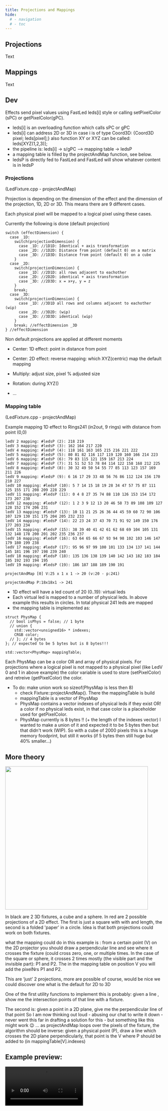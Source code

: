 ```yaml
---
title: Projections and Mappings
hide:
  # - navigation
  # - toc
---
```


## Projections

Text

## Mappings

Text

## Dev

Effects send pixel values using FastLed leds[i] style or calling setPixelColor (sPC) or getPixelColor(gPC).

* leds[i] is an overloading function which calls sPC or gPC
* leds[i] can address 2D or 3D in case i is of type Coord3D: {Coord3D pixel; leds[pixel];} also function XY or XYZ can be called: leds[XYZ(1,2,3)];
* the pipeline is: leds[i] -> s/gPC —> mapping table -> ledsP
* a mapping table is filled by the projectAndMap function, see below.
* ledsP is directly fed to FastLed and FastLed will show whatever content is in ledsP

### Projections
(LedFixture.cpp - projectAndMap)

Projection is depending on the dimension of the effect and the dimension of the projection, 1D, 2D or 3D.
This means there are 9 different cases.

Each physical pixel will be mapped to a logical pixel using these cases.

Currently the following is done (default projection)

```
switch (effectDimension) {
  case _1D:
    switch(projectionDimension) {
      case _1D: //1D1D: Identical + axis transformation
      case _2D: //1D2D: Distance from point (default 0) on a matrix
      case _3D: //1D3D: Distance from point (default 0) on a cube
    }
  case _2D:
    switch(projectionDimension) {
      case _1D: //2D1D: all rows adjacent to eachother
      case _2D: //2D2D: identical + axis transformation
      case _3D: //2D3D: x = x+y, y = z
    }
    break;
  case _3D:
    switch(projectionDimension) {
      case _1D: //3D1D all rows and columns adjacent to eachother (wip)
      case _2D: //3D2D: (wip)
      case _3D: //3D3D: identical (wip)
    }
    break; //effectDimension _3D
} //effectDimension
```

Non default projections are applied at different moments

* Center: 1D effect: point in distance from point

* Center: 2D effect: reverse mapping: which XYZ(centric) map the default mapping

* Multiply: adjust size, pixel % adjusted size

* Rotation: during XYZ()

* ...

### Mapping table
(LedFixture.cpp - projectAndMap)

Example mapping 1D effect to Rings241 (in2out, 9 rings) with distance from point (0,0)

```
ledV 2 mapping: #ledsP (2): 218 219
ledV 3 mapping: #ledsP (3): 162 164 217 220
ledV 4 mapping: #ledsP (4): 118 161 163 165 215 216 221 222
ledV 5 mapping: #ledsP (5): 80 81 82 116 117 119 120 160 166 214 223
ledV 6 mapping: #ledsP (6): 79 83 115 121 159 167 213 224
ledV 7 mapping: #ledsP (7): 31 51 52 53 78 84 114 122 158 168 212 225
ledV 8 mapping: #ledsP (8): 30 32 49 50 54 55 77 85 113 123 157 169 211 226
ledV 9 mapping: #ledsP (9): 6 16 17 29 33 48 56 76 86 112 124 156 170 210 227
ledV 10 mapping: #ledsP (10): 5 7 14 15 18 19 28 34 47 57 75 87 111 125 155 171 208 209 228 229
ledV 11 mapping: #ledsP (11): 0 4 8 27 35 74 88 110 126 153 154 172 173 207 230
ledV 12 mapping: #ledsP (12): 1 2 3 9 12 13 20 46 58 73 89 108 109 127 128 152 174 206 231
ledV 13 mapping: #ledsP (13): 10 11 21 25 26 36 44 45 59 60 72 90 106 107 129 130 151 175 204 205 232 233
ledV 14 mapping: #ledsP (14): 22 23 24 37 43 70 71 91 92 149 150 176 177 203 234
ledV 15 mapping: #ledsP (15): 38 39 40 41 42 61 62 68 69 104 105 131 132 148 178 200 201 202 235 236 237
ledV 16 mapping: #ledsP (16): 63 64 65 66 67 93 94 98 102 103 146 147 179 180 199 238
ledV 17 mapping: #ledsP (17): 95 96 97 99 100 101 133 134 137 141 144 145 181 196 197 198 239 240
ledV 18 mapping: #ledsP (18): 135 136 138 139 140 142 143 182 183 184 185 192 193 194 195
ledV 19 mapping: #ledsP (19): 186 187 188 189 190 191

projectAndMap [0] V:25 x 1 x 1 -> 20 (v:20 - p:241)

projectAndMap P:18x18x1 -> 241

```

* 1D effect will have a led count of 20 (0..19): virtual leds
* Each virtual led is mapped to a number of physical leds. In above example this results in circles. In total physical 241 leds are mapped
* the mapping table is implemented as: 

```
struct PhysMap {
  // bool isPhys = false; // 1 byte
  // union {
    std::vector<unsigned16> * indexes;
    CRGB color;
  // }; // 4 bytes
}; // expected to be 5 bytes but is 8 bytes!!!

std::vector<PhysMap> mappingTable;
```

Each PhysMap can be a color OR and array of physical pixels. For projections where a logical pixel is not mapped to a physical pixel (like LedV 0 and 1 in above example) the color variable is used to store (setPixelColor) and retreive (getPixelColor) the color.

* To do: make union work so sizeof(PhysMap is less then 8)
    * check Fixture::projectAndMap(). There the mappingTable is build  
    * mappingTable is a vector of PhysMap
    * PhysMap contains a vector indexes of physical leds if they exist OR! a color if no physical leds exist, in that case color is a placeholder used for getPixelColor. 
    * PhysMap currently is 8 bytes !! (+ the length of the indexes vector) I wanted to make a union of it and expected it to be 5 bytes then but that didn't work (WIP). So with a cube of 2000 pixels this is a huge memory foodprint, but still it works (if 5 bytes then still huge but 40% smaller...)

## More theory

<img width="455" src="https://github.com/ewowi/StarDocs/assets/138451817/15f217bc-4ef4-40d1-bc32-11dedd8c0532">

In black are 2 3D fixtures, a cube and a sphere. In red are 2 possible projections of a 2D effect. The first is just a square with with and length, the second is a folded 'paper' in a circle. Idea is that both projections could work on both fixtures.

what the mapping could do in this example is : from a certain point (V) on the 2D projector you should draw a perpendicular line and see where it crosses the fixture (could cross zero, one, or multiple times. In the case of the square or sphere, it crosses 2 times mostly (the visible part and the invisible part): P1 and P2. The in the mapping table on position V you will add the pixelNrs P1 and P2.

This are ‘just’ 2 projections, more are possible of course, would be nice we could discover one what is the default for 2D to 3D

One of the first utility functions to implement this is probably: given a line , show me the intersection points of that line with a fixture.

The second is: given a point in a 2D plane, give me the perpendicular line of that point
So I am now thinking out loud - abusing our chat to write it down - never went this far in drafting a solution for this - but something like this might work 😉
... as projectAndMap loops over the pixels of the fixture, the algorithm should be inverse: given a physical point (P), draw a line which crosses the 2D plane perpendicularly, that point is the V where P should be added to (in mappingTable[V].indexes)

## Example preview:

<video width="248" autoplay><source src="https://github.com/ewowi/StarDocs/assets/1737159/637588d2-0f38-46ba-b765-a37acf5fd385" type="video/mp4"></video>
